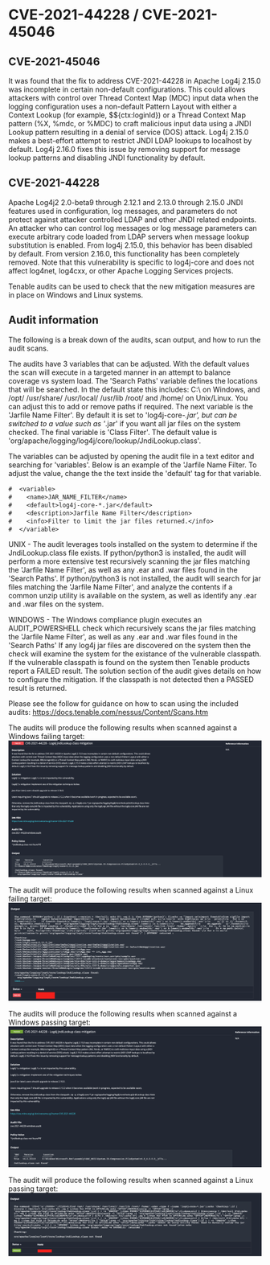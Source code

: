 # CVE-2021-44228 / CVE-2021-45046
## CVE-2021-45046

It was found that the fix to address CVE-2021-44228 in Apache Log4j 2.15.0 was incomplete in certain non-default configurations. This could allows attackers with control over Thread Context Map (MDC) input data when the logging configuration uses a non-default Pattern Layout with either a Context Lookup (for example, $${ctx:loginId}) or a Thread Context Map pattern (%X, %mdc, or %MDC) to craft malicious input data using a JNDI Lookup pattern resulting in a denial of service (DOS) attack. Log4j 2.15.0 makes a best-effort attempt to restrict JNDI LDAP lookups to localhost by default. Log4j 2.16.0 fixes this issue by removing support for message lookup patterns and disabling JNDI functionality by default.

## CVE-2021-44228

Apache Log4j2 2.0-beta9 through 2.12.1 and 2.13.0 through 2.15.0 JNDI features used in configuration, log messages, and parameters do not protect against attacker controlled LDAP and other JNDI related endpoints. An attacker who can control log messages or log message parameters can execute arbitrary code loaded from LDAP servers when message lookup substitution is enabled. From log4j 2.15.0, this behavior has been disabled by default. From version 2.16.0, this functionality has been completely removed. Note that this vulnerability is specific to log4j-core and does not affect log4net, log4cxx, or other Apache Logging Services projects.

Tenable audits can be used to check that the new mitigation measures are in place on Windows and Linux systems. 

## Audit information

The following is a break down of the audits, scan output, and how to run the audit scans.

The audits have 3 variables that can be adjusted.  With the default values the scan will execute in a targeted manner in an attempt to balance coverage vs system load.  The 'Search Paths' variable defines the locations that will be searched.  In the default state this includes: C:\ on Windows, and /opt/ /usr/share/ /usr/local/ /usr/lib /root/ and /home/ on Unix/Linux.  You can adjust this to add or remove paths if required.  The next variable is the 'Jarfile Name Filter'.  By default it is set to 'log4j-core-*.jar', but can be switched to a value such as '*.jar' if you want all jar files on the system checked.  The final variable is 'Class Filter'.  The default value is 'org/apache/logging/log4j/core/lookup/JndiLookup.class'.

The variables can be adjusted by opening the audit file in a text editor and searching for 'variables'.  Below is an example of the 'Jarfile Name Filter.  To adjust the value, change the the text inside the 'default' tag for that variable.
```
#  <variable>
#    <name>JAR_NAME_FILTER</name>
#    <default>log4j-core-*.jar</default>
#    <description>Jarfile Name Filter</description>
#    <info>Filter to limit the jar files returned.</info>
#  </variable>
```

UNIX - The audit leverages tools installed on the system to determine if the JndiLookup.class file exists.  If python/python3 is installed, the audit will perform a more extensive test recursively scanning the jar files matching the 'Jarfile Name Filter', as well as any .ear and .war files found in the 'Search Paths'.  If python/python3 is not installed, the audit will search for jar files matching the 'Jarfile Name Filter', and analyze the contents if a common unzip utility is available on the system, as well as identify any .ear and .war files on the system.

WINDOWS - The Windows compliance plugin executes an AUDIT_POWERSHELL check which recursively scans the jar files matching the 'Jarfile Name Filter', as well as any .ear and .war files found in the 'Search Paths' If any log4j jar files are discovered on the system then the check will examine the system for the existance of the vulnerable classpath. If the vulnerable classpath is found on the system then Tenable products report a FAILED result. The solution section of the audit gives details on how to configure the mitigation. If the classpath is not detected then a PASSED result is returned.

Please see the follow for guidance on how to scan using the included audits: https://docs.tenable.com/nessus/Content/Scans.htm

The audits will produce the following results when scanned against a Windows failing target:
![PassingScan](images/windows_fail.png)

The audit will produce the following results when scanned against a Linux failing target:
![FailingScan](images/linux_fail.png)

The audits will produce the following results when scanned against a Windows passing target:
![PassingScan](images/windows_pass.png)

The audit will produce the following results when scanned against a Linux passing target:
![FailingScan](images/linux_pass.png)
